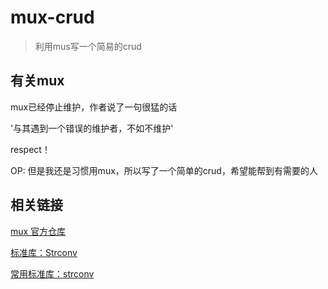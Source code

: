 # mux-crud
> 利用mus写一个简易的crud



## 有关mux

mux已经停止维护，作者说了一句很猛的话

'与其遇到一个错误的维护者，不如不维护'

respect！


OP: 但是我还是习惯用mux，所以写了一个简单的crud，希望能帮到有需要的人


## 相关链接

[mux 官方仓库](https://github.com/gorilla/mux#examples)

[标准库：Strconv](https://pkg.go.dev/strconv)

[常用标准库：strconv](https://www.topgoer.com/%E5%B8%B8%E7%94%A8%E6%A0%87%E5%87%86%E5%BA%93/strconv.html)

